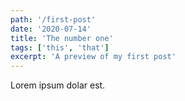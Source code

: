 ```yaml
---
path: '/first-post'
date: '2020-07-14'
title: 'The number one'
tags: ['this', 'that']
excerpt: 'A preview of my first post'
---
```


Lorem ipsum dolar est.

